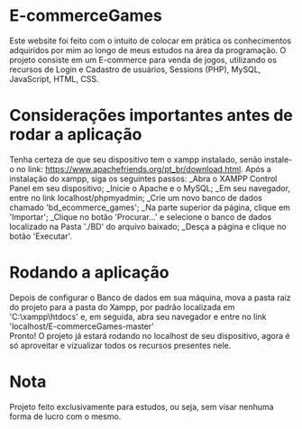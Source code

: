 <h1>E-commerceGames</h1>

  Este website foi feito com o intuito de colocar em prática os conhecimentos adquiridos por mim ao longo de meus estudos na área da programação. O projeto consiste em um E-commerce para venda de jogos, utilizando os recursos de Login e Cadastro de usuários, Sessions (PHP), MySQL, JavaScript, HTML, CSS.
  
  # Considerações importantes antes de rodar a aplicação
  
  Tenha certeza de que seu dispositivo tem o xampp instalado, senão instale-o no link: https://www.apachefriends.org/pt_br/download.html. Após a instalação do xampp, siga os seguintes passos:
  _Abra o XAMPP Control Panel em seu dispositivo;
  _Inicie o Apache e o MySQL;
  _Em seu navegador, entre no link localhost/phpmyadmin;
  _Crie um novo banco de dados chamado 'bd_ecommerce_games';
  _Na parte superior da página, clique em 'Importar';
  _Clique no botão 'Procurar...' e selecione o banco de dados localizado na Pasta './BD' do arquivo baixado;
  _Desça a página e clique no botão 'Executar'.
  
  # Rodando a aplicação
  
  Depois de configurar o Banco de dados em sua máquina, mova a pasta raiz do projeto para a pasta do Xampp, por padrão localizada em 'C:\xampp\htdocs' e, em seguida, abra seu navegador e entre no link 'localhost/E-commerceGames-master'  
  Pronto! O projeto já estará rodando no localhost de seu dispositivo, agora é só aproveitar e vizualizar todos os recursos presentes nele.
  
  # Nota
  Projeto feito exclusivamente para estudos, ou seja, sem visar nenhuma forma de lucro com o mesmo.
